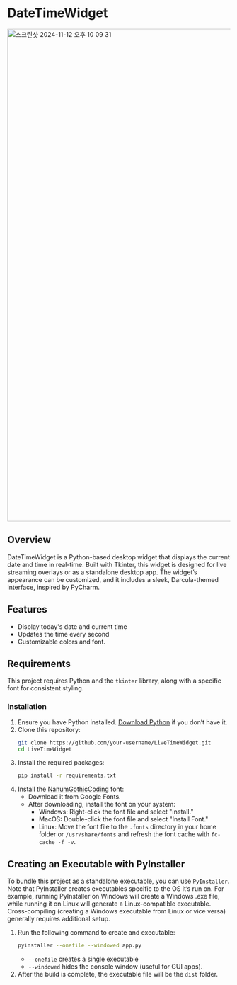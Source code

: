 # DateTimeWidget <br>
<img width="1113" alt="스크린샷 2024-11-12 오후 10 09 31" src="https://github.com/user-attachments/assets/debf16aa-a517-40c1-8068-478a67d31a58"><br>

## Overview <br>
DateTimeWidget is a Python-based desktop widget that displays the current date and time in real-time. Built with Tkinter, this widget is designed for live streaming overlays or as a standalone desktop app. The widget’s appearance can be customized, and it includes a sleek, Darcula-themed interface, inspired by PyCharm.<br>

## Features
- Display today's date and current time
- Updates the time every second
- Customizable colors and font.

## Requirements
This project requires Python and the `tkinter` library, along with a specific font for consistent styling.

### Installation
1. Ensure you have Python installed. [Download Python](https://www.python.org/downloads/) if you don’t have it.
2. Clone this repository:
   ```bash
   git clone https://github.com/your-username/LiveTimeWidget.git
   cd LiveTimeWidget
   ```
3. Install the required packages:
   ```bash
   pip install -r requirements.txt
   ```
4. Install the [NanumGothicCoding](https://fonts.google.com/specimen/Nanum+Gothic+Coding) font:
   - Download it from Google Fonts.
   - After downloading, install the font on your system:
     - Windows: Right-click the font file and select "Install."
     - MacOS: Double-click the font file and select "Install Font."
     - Linux: Move the font file to the `.fonts` directory in your home folder or `/usr/share/fonts` and refresh the font cache with `fc-cache -f -v`.

## Creating an Executable with PyInstaller
To bundle this project as a standalone executable, you can use `PyInstaller`.<br>
Note that PyInstaller creates executables specific to the OS it’s run on. For example, running PyInstaller on Windows will create a Windows .exe file, while running it on Linux will generate a Linux-compatible executable. Cross-compiling (creating a Windows executable from Linux or vice versa) generally requires additional setup.
1. Run the following command to create and executable:
   ```bash
   pyinstaller --onefile --windowed app.py
   ```
   - `--onefile` creates a single executable
   - `--windowed` hides the console window (useful for GUI apps).
2. After the build is complete, the executable file will be the `dist` folder.

